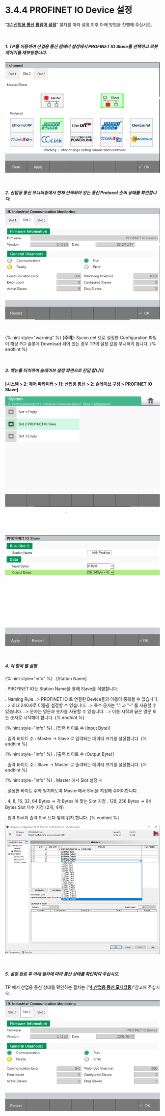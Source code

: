 ﻿# 3.4.4 PROFINET IO Device 설정

“[**3.1 산업용 통신 펌웨어 설정**](../../3-settings-industrial-communication/3-1-Settings-firmware.md)" 절차를 따라 설정 이후 아래 방법을 진행해 주십시오.


<br>

##### 1. TP를 이용하여 산업용 통신 펌웨어 설정에서 PROFINET IO Slave를 선택하고 로봇 제어기를 재부팅합니다.

![[그림 3.4.4-1 펌웨어 설정]](<../../_assets/3-Settings-Industrial-Communication/3.4-PROFINET-IO/4-Slave_setting/image_1.png>) 

<br>

##### 2. 산업용 통신 모니터링에서 현재 선택되어 있는 통신 Protocol 준비 상태를 확인합니다.

![[그림 3.4.4-2 산업용 통신 모니터링]](<../../_assets/3-Settings-Industrial-Communication/3.4-PROFINET-IO/4-Slave_setting/image_2.png>) 

<br>

{% hint style="warning" %}
**\[주의]**: Sycon.net 으로 설정한 Configuration 파일이 해당 PCI 슬롯에 Download 되어 있는 경우 TP의 설정 값을 무시하게 됩니다.
{% endhint %}

<br>

##### 3. 메뉴를 터치하여 슬레이브 설정 화면으로 진입 합니다. 
**\[시스템 > 2: 제어 파라미터 > 11: 산업용 통신 > 2: 슬레이브 구성 >  PROFINET IO Slave]**

![[그림 3.4.4-3 슬레이브 설정]](<../../_assets/3-Settings-Industrial-Communication/3.4-PROFINET-IO/4-Slave_setting/image_3.png>) 

![[그림 3.4.4-4 슬레이브 설정]](<../../_assets/3-Settings-Industrial-Communication/3.4-PROFINET-IO/4-Slave_setting/image_4.png>) 

<br>

##### 4. 각 항목 별 설명

{% hint style="info" %}
\.      [Station Name]

\.      PROFINET IO는 Station Name을 통해 Slave를 식별합니다.

\.      Naming Rule
\.       > PROFINET IO 로 연결된 Device들의 이름이 중복될 수 없습니다.
\.       > 최대 240자로 이름을 설정할 수 있습니다.
\.       > 특수 문자는 "." 과 "-" 를 사용할 수 있습니다.
\.       > 문자는 영문과 숫자를 사용할 수 있습니다.
\.       > 이름 시작과 끝은 영문 또는 숫자로 시작해야 합니다. 
{% endhint %}

{% hint style="info" %}
\.      [입력 바이트 수 (Input Byte)]

\.      입력 바이트 수 : Master -> Slave 로 입력되는 데이터 크기를 설정합니다.
{% endhint %}

{% hint style="info" %}
\.      [출력 바이트 수 (Output Byte)]

\.      출력 바이트 수 : Slave -> Master 로 출력되는 데이터 크기를 설정합니다.
{% endhint %}

{% hint style="info" %}
\.      Master 에서 Slot 설정 시

\.      설정한 바이트 수와 일치하도록 Master에서 Slot을 지정해 주어야합니다.

\.      4, 8, 16, 32, 64 Bytes -> 각 Bytes 에 맞는 Slot 지정
\.      128, 256 Bytes -> 64 Bytes Slot 다수 지정 (2개, 4개)

\.      입력 Slot이 출력 Slot 보다 앞에 위치 합니다.
{% endhint %}

![[그림 3.4.4-5 슬이브 설정]](<../../_assets/3-Settings-Industrial-Communication/3.4-PROFINET-IO/4-Slave_setting/image_5.png>) 


<br>

##### 5. 설정 완료 후 아래 절차에 따라 통신 상태를 확인하여 주십시오.

TP 에서 산업용 통신 상태를 확인하는 절차는 (“[**4 산업용 통신 모니터링**](../../4-monitoring-industrial-communication/README.md))”참고해 주십시오.

![[그림 3.4.4-6 산업용 통신 모니터링]](<../../_assets/3-Settings-Industrial-Communication/3.4-PROFINET-IO/4-Slave_setting/image_6.png>) 